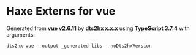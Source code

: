 # Haxe Externs for vue

Generated from **[vue v2.6.11](https://github.com/vuejs/vue#readme)** by **[dts2hx](https://github.com/haxiomic/dts2hx) x.x.x** using **TypeScript 3.7.4** with arguments:

	dts2hx vue --output _generated-libs --noDts2hxVersion